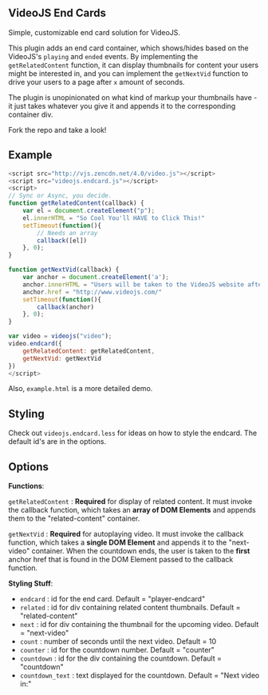 ## VideoJS End Cards

Simple, customizable end card solution for VideoJS.



This plugin adds an end card container, which shows/hides based on the VideoJS's `playing` and `ended` events. By implementing the `getRelatedContent` function, it can display thumbnails for content your users might be interested in, and you can implement the `getNextVid` function to drive your users to a page after `x` amount of seconds.

The plugin is unopinionated on what kind of markup your thumbnails have - it just takes whatever you give it and appends it to the corresponding container div.

Fork the repo and take a look!

## Example
```js
<script src="http://vjs.zencdn.net/4.0/video.js"></script>
<script src="videojs.endcard.js"></script>
<script>
// Sync or Async, you decide.
function getRelatedContent(callback) {
    var el = document.createElement("p");
    el.innerHTML = "So Cool You'll HAVE to Click This!"
    setTimeout(function(){
        // Needs an array
        callback([el])
    }, 0);
}

function getNextVid(callback) {
    var anchor = document.createElement('a');
    anchor.innerHTML = "Users will be taken to the VideoJS website after 10 seconds!"
    anchor.href = "http://www.videojs.com/"
    setTimeout(function(){
        callback(anchor)
    }, 0);
}

var video = videojs("video");
video.endcard({
    getRelatedContent: getRelatedContent,
    getNextVid: getNextVid
})
</script>
```

Also, `example.html` is a more detailed demo.


## Styling

Check out `videojs.endcard.less` for ideas on how to style the endcard. The default id's are in the options.


## Options

**Functions**:

`getRelatedContent` : **Required** for display of related content. It must invoke the callback function, which takes an **array of DOM Elements** and appends them to the "related-content" container.

`getNextVid` : **Required** for autoplaying video. It must invoke the callback function, which takes a **single DOM Element** and appends it to the "next-video" container. When the countdown ends, the user is taken to the **first** anchor href that is found in the DOM Element passed to the callback function.

**Styling Stuff**:
* `endcard` : id for the end card. Default = "player-endcard"
* `related` : id for div containing related content thumbnails. Default = "related-content"
* `next` : id for div containing the thumbnail for the upcoming video. Default = "next-video"
* `count` : number of seconds until the next video. Default = 10
* `counter` : id for the countdown number. Default = "counter"
* `countdown` : id for the div containing the countdown. Default = "countdown"
* `countdown_text` : text displayed for the countdown. Default = "Next video in:"

